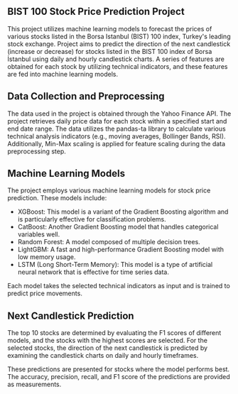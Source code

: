 ## BIST 100 Stock Price Prediction Project

This project utilizes machine learning models to forecast the prices of various stocks listed in the Borsa Istanbul (BIST) 100 index, Turkey's leading stock exchange. 
Project aims to predict the direction of the next candlestick (increase or decrease) for stocks listed in the BIST 100 index of Borsa İstanbul using daily and hourly candlestick charts. A series of features are obtained for each stock by utilizing technical indicators, and these features are fed into machine learning models.

## Data Collection and Preprocessing

The data used in the project is obtained through the Yahoo Finance API. The project retrieves daily price data for each stock within a specified start and end date range. The data utilizes the pandas-ta library to calculate various technical analysis indicators (e.g., moving averages, Bollinger Bands, RSI). Additionally, Min-Max scaling is applied for feature scaling during the data preprocessing step.

## Machine Learning Models

The project employs various machine learning models for stock price prediction. These models include:

- XGBoost: This model is a variant of the Gradient Boosting algorithm and is particularly effective for classification problems.
- CatBoost: Another Gradient Boosting model that handles categorical variables well.
- Random Forest: A model composed of multiple decision trees.
- LightGBM: A fast and high-performance Gradient Boosting model with low memory usage.
- LSTM (Long Short-Term Memory): This model is a type of artificial neural network that is effective for time series data.

Each model takes the selected technical indicators as input and is trained to predict price movements.

## Next Candlestick Prediction

The top 10 stocks are determined by evaluating the F1 scores of different models, and the stocks with the highest scores are selected. For the selected stocks, the direction of the next candlestick is predicted by examining the candlestick charts on daily and hourly timeframes.

These predictions are presented for stocks where the model performs best. The accuracy, precision, recall, and F1 score of the predictions are provided as measurements.
